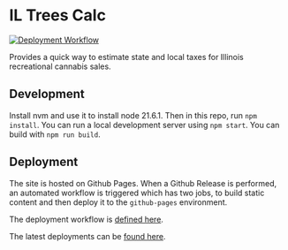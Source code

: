 # IL Trees Calc

[![Deployment Workflow](https://github.com/dephekt/il-trees-calc/actions/workflows/main.yml/badge.svg?event=release)](https://github.com/dephekt/il-trees-calc/actions/workflows/main.yml)

Provides a quick way to estimate state and local taxes for Illinois recreational cannabis sales.

## Development

Install nvm and use it to install node 21.6.1. Then in this repo, run `npm install`.
You can run a local development server using `npm start`. You can build with `npm run build`.

## Deployment

The site is hosted on Github Pages. When a Github Release is performed, an automated workflow
is triggered which has two jobs, to build static content and then deploy it to the `github-pages` environment.

The deployment workflow is [defined here](https://github.com/dephekt/il-trees-calc/blob/main/.github/workflows/main.yml).

The latest deployments can be [found here](https://github.com/dephekt/il-trees-calc/deployments).